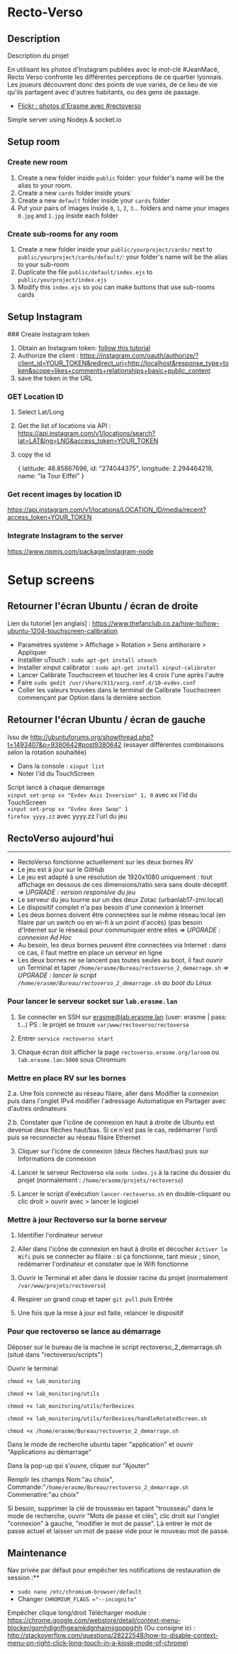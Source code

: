 # Recto-Verso

## Description 
Description du projet

En utilisant les photos d'Instagram publiées avec le mot-clé #JeanMacé, Recto Verso confronte les différentes perceptions de ce quartier lyonnais. Les joueurs découvrent donc des points de vue variés, de ce lieu de vie qu'ils partagent avec d'autres habitants, ou des gens de passage. 

- [Flickr : photos d'Erasme avec #rectoverso](https://www.flickr.com/search/?safe_search=1&tags=rectoverso&user_id=23883279%40N05&view_all=1)


Simple server using Nodejs & socket.io

## Setup room

### Create new room

1. Create a new folder inside `public` folder: your folder's name will be the alias to your room.
2. Create a new `cards` folder inside yours`
3. Create a new `default` folder inside your `cards` folder
4. Put your pairs of images inside `0`, `1`, `2`, `3`… folders and name your images `0.jpg` and `1.jpg` inside each folder

### Create sub-rooms for any room

1. Create a new folder inside your `public/yourproject/cards/` next to `public/yourproject/cards/default/`: your folder's name will be the alias to your sub-room
2. Duplicate the file `public/default/index.ejs` to `public/yourproject/index.ejs`
3. Modify this `index.ejs` so you can make buttons that use sub-rooms cards

## Setup Instagram

### Create Instagram token

1. Obtain an Instagram token: [follow this tutorial](http://jelled.com/instagram/access-token)
2. Authorize the client : https://instagram.com/oauth/authorize/?client_id=YOUR_TOKEN&redirect_uri=http://localhost&response_type=token&scope=likes+comments+relationships+basic+public_content
3. save the token in the URL

### GET Location ID

1. Select Lat/Long
2. Get the list of locations via API : https://api.instagram.com/v1/locations/search?lat=LAT&lng=LNG&access_token=YOUR_TOKEN
3. copy the id

    {
    latitude: 48.85867696,
    id: "274044375",
    longitude: 2.294464218,
    name: "la Tour Eiffel"
    }

### Get recent images by location ID

https://api.instagram.com/v1/locations/LOCATION_ID/media/recent?access_token=YOUR_TOKEN


### Integrate Instagram to the server

https://www.npmjs.com/package/instagram-node

# Setup screens

## Retourner l'écran Ubuntu / écran de droite
Lien du tutoriel [en anglais] : https://www.thefanclub.co.za/how-to/how-ubuntu-1204-touchscreen-calibration

* Paramètres système > Affichage > Rotation > Sens antihoraire > Appliquer
* Installler uTouch : `sudo apt-get install utouch`
* Installer xinput calibrator : `sudo apt-get install xinput-calibrator`
* Lancer Calibrate Touchscreen et toucher les 4 croix l'une après l'autre
* Faire `sudo gedit /usr/share/X11/xorg.conf.d/10-evdev.conf`
* Coller les valeurs trouvées dans le terminal de Calibrate Touchscreen commençant par Option dans la dernière section

## Retourner l'écran Ubuntu / écran de gauche
Issu de http://ubuntuforums.org/showthread.php?t=1493407&p=9380642#post9380642 (essayer différentes combinaisons selon la rotation souhaitée)

* Dans la console : `xinput list`
* Noter l'id du TouchScreen

Script lancé à chaque démarrage  
`xinput set-prop xx "Evdev Axis Inversion" 1, 0` avec xx l'id du TouchScreen  
`xinput set-prop xx "Evdev Axes Swap" 1`  
`firefox yyyy.zz` avec yyyy.zz l'url du jeu

## RectoVerso aujourd'hui
-----------
- RectoVerso fonctionne actuellement sur les deux bornes RV
- Le jeu est à jour sur le GitHub
- Le jeu est adapté à une résolution de 1920x1080 uniquement : tout affichage en dessous de ces dimensions/ratio sera sans doute déceptif. 
*=> UPGRADE : version responsive du jeu*
- Le serveur du jeu tourne sur un des deux Zotac (urbanlab17-zmi.local)
- Le dispositif complet n'a pas besoin d'une connexion à Internet
- Les deux bornes doivent être connectées sur le même réseau local (en filaire par un switch ou en wi-fi à un point d'accès) (pas besoin d'Internet sur le réseau) pour communiquer entre elles 
*=> UPGRADE : connexion Ad Hoc*
- Au besoin, les deux bornes peuvent être connectées via Internet : dans ce cas, il faut mettre en place un serveur en ligne 
- Les deux bornes ne se lancent pas toutes seules au boot, il faut ouvrir un Terminal et taper `/home/erasme/Bureau/rectoverso_2_demarrage.sh`
*=> UPGRADE : lancer le script `/home/erasme/Bureau/rectoverso_2_demarrage.sh` au boot du Linux*

### Pour lancer le serveur socket sur `lab.erasme.lan`
1. Se connecter en SSH sur erasme@lab.erasme.lan (user: erasme | pass: t…) PS : le projet se trouve `var/www/rectoverso/rectoverso`

2. Entrer ``service rectoverso start``

3. Chaque écran doit afficher la page ``rectoverso.erasme.org/laroom`` ou ``lab.erasme.lan:5000`` sous Chromium

### Mettre en place RV sur les bornes

2.a. Une fois connecté au réseau filaire, aller dans Modifier la connexion puis dans l'onglet IPv4 modifier l'adressage Automatique en Partager avec d'autres ordinateurs

2.b. Constater que l'icône de connexion en haut à droite de Ubuntu est devenue deux flèches haut/bas. Si ce n'est pas le cas, redémarrer l'ordi puis se reconnecter au réseau filaire Ethernet

3. Cliquer sur l'icône de connexion (deux flèches haut/bas) puis sur Informations de connexion

4. Lancer le serveur Rectoverso via `node index.js` à la racine du dossier du projet (normalement : `/home/erasme/projets/rectoverso`)

5. Lancer le script d'exécution `lancer-rectoverso.sh` en double-cliquant ou clic droit > ouvrir avec > lancer le logiciel

### Mettre à jour Rectoverso sur la borne serveur

1. Identifier l'ordinateur serveur

2. Aller dans l'icône de connexion en haut à droite et décocher `Activer le Wifi` puis se connecter au filaire : si ça fonctionne, tant mieux ; sinon, redémarrer l'ordinateur et constater que le Wifi fonctionne

3. Ouvrir le Terminal et aller dans le dossier racine du projet (normalement `/var/www/projets/rectoverso`)

4. Respirer un grand coup et taper `git pull` puis Entrée

5. Une fois que la mise à jour est faite, relancer le dispositif

### Pour que rectoverso se lance au démarrage

Déposer sur le bureau de la machne le script rectoverso_2_demarrage.sh (situé dans "rectoverso/scripts")

Ouvrir le terminal

`chmod +x lab_monitoring`

`chmod +x lab_monitoring/utils`

`chmod +x lab_monitoring/utils/forDevices`

`chmod +x lab_monitoring/utils/forDevices/handleRotatedScreen.sh`

`chmod +x /home/erasme/Bureau/rectoverso_2_demarrage.sh`

Dans le mode de recherche ubuntu taper "application" et ouvrir "Applications au démarrage"

Dans la pop-up qui s'ouvre, cliquer sur "Ajouter"

Remplir les champs Nom:"au choix", Commande:"`/home/erasme/Bureau/rectoverso_2_demarrage.sh` Commenatire:"au choix"

Si besoin, supprimer la clé de trousseau en tapant "trousseau" dans le mode de recherche, ouvrir "Mots de passe et clés", clic droit sur l'onglet "connexion" à gauche, "modifier le mot de passe". Là entrer le mot de passe actuel et laisser un mot de passe vide pour le nouveau mot de passe.

## Maintenance

Nav privée par défaut pour empêcher les notifications de restauration de session :**

- ``sudo nano /etc/chromium-browser/default``
- Changer ``CHROMIUM_FLAGS ="--incognito"``

Empêcher clique long/droit
Télécharger module : https://chrome.google.com/webstore/detail/context-menu-blocker/gomhdignfhgeamkdgnhaimjigoppgihh
(Ou consigne ici : http://stackoverflow.com/questions/28222548/how-to-disable-context-menu-on-right-click-long-touch-in-a-kiosk-mode-of-chrome)

